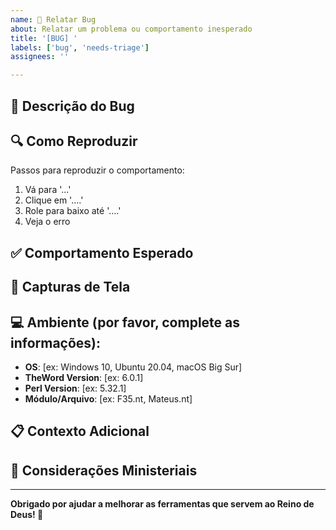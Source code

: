 ```yaml
---
name: 🐛 Relatar Bug
about: Relatar um problema ou comportamento inesperado
title: '[BUG] '
labels: ['bug', 'needs-triage']
assignees: ''

---
```


## 🐛 **Descrição do Bug**
<!-- Descreva claramente o que aconteceu -->

## 🔍 **Como Reproduzir**
Passos para reproduzir o comportamento:
1. Vá para '...'
2. Clique em '....'
3. Role para baixo até '....'
4. Veja o erro

## ✅ **Comportamento Esperado**
<!-- Descreva o que você esperava que acontecesse -->

## 📸 **Capturas de Tela**
<!-- Se aplicável, adicione capturas de tela para ajudar a explicar o problema -->

## 💻 **Ambiente (por favor, complete as informações):**
 - **OS**: [ex: Windows 10, Ubuntu 20.04, macOS Big Sur]
 - **TheWord Version**: [ex: 6.0.1]
 - **Perl Version**: [ex: 5.32.1]
 - **Módulo/Arquivo**: [ex: F35.nt, Mateus.nt]

## 📋 **Contexto Adicional**
<!-- Adicione qualquer outro contexto sobre o problema aqui -->

## 🙏 **Considerações Ministeriais**
<!-- Se este bug afeta o uso ministerial ou estudo bíblico, descreva o impacto -->

---

**Obrigado por ajudar a melhorar as ferramentas que servem ao Reino de Deus! 🙌**